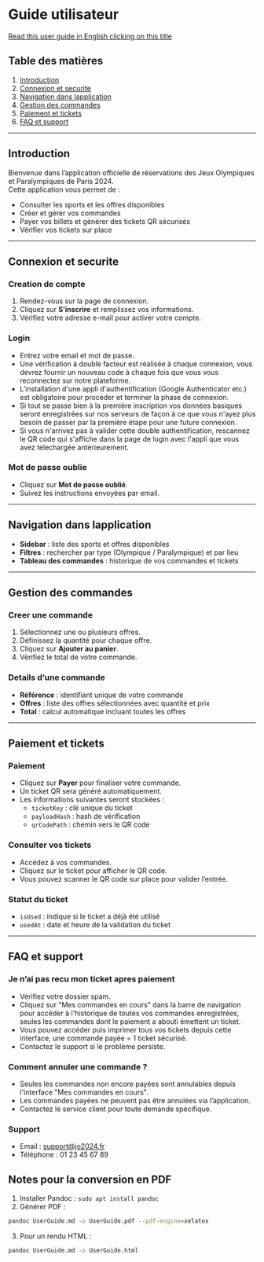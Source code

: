 # Guide utilisateur
[Read this user guide in English clicking on this title ](userguide_english)

## Table des matières

1. [Introduction](#introduction)  
2. [Connexion et securite](#connexion-et-securite)  
3. [Navigation dans lapplication](#navigation-dans-lapplication)  
4. [Gestion des commandes](#gestion-des-commandes)  
5. [Paiement et tickets](#paiement-et-tickets)  
6. [FAQ et support](#faq-et-support)  

---

## Introduction

Bienvenue dans l’application officielle de réservations des Jeux Olympiques et Paralympiques de Paris 2024.  
Cette application vous permet de :  

- Consulter les sports et les offres disponibles  
- Créer et gérer vos commandes  
- Payer vos billets et générer des tickets QR sécurisés  
- Vérifier vos tickets sur place  

---

## Connexion et securite

### Creation de compte

1. Rendez-vous sur la page de connexion.  
2. Cliquez sur **S’inscrire** et remplissez vos informations.  
3. Vérifiez votre adresse e-mail pour activer votre compte.  

### Login

- Entrez votre email et mot de passe.  
- Une vérification à double facteur est réalisée à chaque connexion, vous devrez fournir un nouveau code à chaque fois que vous vous reconnectez sur notre plateforme.  
- L’installation d'une appli d'authentification (Google Authenticator etc.) est obligatoire pour procéder et terminer la phase de connexion.  
- Si tout se passe bien à la première inscription vos données basiques seront enregistrées sur nos serveurs de façon à ce que vous n'ayez plus besoin de passer par la première étape pour une future connexion.  
- Si vous n'arrivez pas à valider cette double authentification, rescannez le QR code qui s'affiche dans la page de login avec l'appli que vous avez telechargée antérieurement.  

### Mot de passe oublie

- Cliquez sur **Mot de passe oublié**.  
- Suivez les instructions envoyées par email.  

---

## Navigation dans lapplication

- **Sidebar** : liste des sports et offres disponibles  
- **Filtres** : rechercher par type (Olympique / Paralympique) et par lieu  
- **Tableau des commandes** : historique de vos commandes et tickets  

---

## Gestion des commandes

### Creer une commande

1. Sélectionnez une ou plusieurs offres.  
2. Définissez la quantité pour chaque offre.  
3. Cliquez sur **Ajouter au panier**.  
4. Vérifiez le total de votre commande.  

### Details d’une commande

- **Référence** : identifiant unique de votre commande  
- **Offres** : liste des offres sélectionnées avec quantité et prix  
- **Total** : calcul automatique incluant toutes les offres  

---

## Paiement et tickets

### Paiement

- Cliquez sur **Payer** pour finaliser votre commande.  
- Un ticket QR sera généré automatiquement.  
- Les informations suivantes seront stockées :  
  - `ticketKey` : clé unique du ticket  
  - `payloadHash` : hash de vérification  
  - `qrCodePath` : chemin vers le QR code  

### Consulter vos tickets

- Accédez à vos commandes.  
- Cliquez sur le ticket pour afficher le QR code.  
- Vous pouvez scanner le QR code sur place pour valider l’entrée.  

### Statut du ticket

- `isUsed` : indique si le ticket a déjà été utilisé  
- `usedAt` : date et heure de la validation du ticket  

---

## FAQ et support

### Je n’ai pas recu mon ticket apres paiement

- Vérifiez votre dossier spam.  
- Cliquez sur "Mes commandes en cours" dans la barre de navigation pour accéder à l'historique de toutes vos commandes enregistrées, seules les commandes dont le paiement a abouti émettent un ticket.  
- Vous pouvez accéder puis imprimer tous vos tickets depuis cette interface, une commande payée = 1 ticket sécurisé.  
- Contactez le support si le problème persiste.  

### Comment annuler une commande ?

- Seules les commandes non encore payées sont annulables depuis l'interface "Mes commandes en cours".  
- Les commandes payées ne peuvent pas être annulées via l’application.  
- Contactez le service client pour toute demande spécifique.  

### Support

- Email : support@jo2024.fr  
- Téléphone : 01 23 45 67 89  
## Notes pour la conversion en PDF

1. Installer Pandoc : `sudo apt install pandoc`  
2. Générer PDF :  

```bash
pandoc UserGuide.md -o UserGuide.pdf --pdf-engine=xelatex
```

3. Pour un rendu HTML :  

```bash
pandoc UserGuide.md -o UserGuide.html
```
